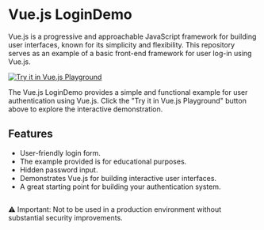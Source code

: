 # Vue.js LoginDemo

Vue.js is a progressive and approachable JavaScript framework for building user interfaces, known for its simplicity and flexibility. This repository serves as an example of a basic front-end framework for user log-in using Vue.js.

[![Try it in Vue.js Playground](https://img.shields.io/badge/Try%20it%20in-Vue.js%20Playground-blue?style=for-the-badge)](https://google.com)


The Vue.js LoginDemo provides a simple and functional example for user authentication using Vue.js. Click the "Try it in Vue.js Playground" button above to explore the interactive demonstration.

## Features

- User-friendly login form.
- The example provided is for educational purposes.
- Hidden password input.
- Demonstrates Vue.js for building interactive user interfaces.
- A great starting point for building your authentication system.


## 

 ⚠️ Important: Not to be used in a production environment without substantial security improvements.
